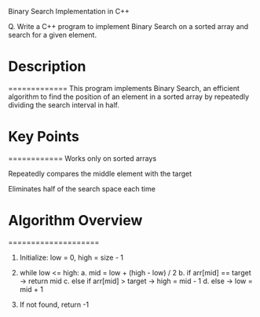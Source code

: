 Binary Search Implementation in C++

Q. Write a C++ program to implement Binary Search on a sorted array and search for a given element.



# Description
=============
This program implements Binary Search, an efficient algorithm to find the position of an element in a sorted array by repeatedly dividing the search interval in half.



# Key Points
============
Works only on sorted arrays

Repeatedly compares the middle element with the target

Eliminates half of the search space each time



# Algorithm Overview
====================
1. Initialize: low = 0, high = size - 1

2. while low <= high:
   a. mid = low + (high - low) / 2
   b. if arr[mid] == target → return mid
   c. else if arr[mid] > target → high = mid - 1
   d. else → low = mid + 1

3. If not found, return -1
